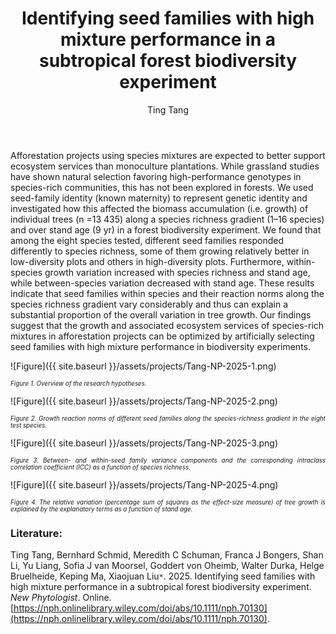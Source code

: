 ﻿---
layout: post
title:  "Identifying seed families with high mixture performance in a subtropical forest biodiversity experiment"
author: Ting Tang
categories: [ Paper ]
image: assets/projects/Tang-NP-2025-0.png
tags: featured
---
Afforestation projects using species mixtures are expected to better support ecosystem services than monoculture plantations. While grassland studies have shown natural selection favoring high-performance genotypes in species-rich communities, this has not been explored in forests. 
We used seed-family identity (known maternity) to represent genetic identity and investigated how this affected the biomass accumulation (i.e. growth) of individual trees (n =13 435) along a species richness gradient (1–16 species) and over stand age (9 yr) in a forest biodiversity experiment. 
We found that among the eight species tested, different seed families responded differently to species richness, some of them growing relatively better in low-diversity plots and others in high-diversity plots. Furthermore, within-species growth variation increased with species richness and stand age, while between-species variation decreased with stand age. 
These results indicate that seed families within species and their reaction norms along the species richness gradient vary considerably and thus can explain a substantial proportion of the overall variation in tree growth. Our findings suggest that the growth and associated ecosystem services of species-rich mixtures in afforestation projects can be optimized by artificially selecting seed families with high mixture performance in biodiversity experiments.

![Figure]({{ site.baseurl }}/assets/projects/Tang-NP-2025-1.png)
<p style='text-align: justify;' ><span style="font-style: italic; font-size:70%">Figure 1. Overview of the research hypotheses.
</span></p>


![Figure]({{ site.baseurl }}/assets/projects/Tang-NP-2025-2.png)
<p style='text-align: justify;' ><span style="font-style: italic; font-size:70%">Figure 2. Growth reaction norms of different seed families along the species-richness gradient in the eight test species. 
</span></p>


![Figure]({{ site.baseurl }}/assets/projects/Tang-NP-2025-3.png)
<p style='text-align: justify;' ><span style="font-style: italic; font-size:70%">Figure 3. Between- and within-seed family variance components and the corresponding intraclass correlation coefficient (ICC) as a function of species richness.
</span></p>


![Figure]({{ site.baseurl }}/assets/projects/Tang-NP-2025-4.png)
<p style='text-align: justify;' ><span style="font-style: italic; font-size:70%">Figure 4. The relative variation (percentage sum of squares as the effect-size measure) of tree growth is explained by the explanatory terms as a function of stand age.
</span></p>


### Literature:
Ting Tang, Bernhard Schmid, Meredith C Schuman, Franca J Bongers, Shan Li, Yu Liang, Sofia J van Moorsel, Goddert von Oheimb, Walter Durka, Helge Bruelheide, Keping Ma, Xiaojuan Liu<code>&ast;</code>. 2025. Identifying seed families with high mixture performance in a subtropical forest biodiversity experiment. *New Phytologist*. Online. [https://nph.onlinelibrary.wiley.com/doi/abs/10.1111/nph.70130](https://nph.onlinelibrary.wiley.com/doi/abs/10.1111/nph.70130).